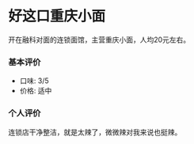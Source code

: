 
# 好这口重庆小面

开在融科对面的连锁面馆，主营重庆小面，人均20元左右。

### 基本评价
- 口味: 3/5
- 价格: 适中

### 个人评价

连锁店干净整洁，就是太辣了，微微辣对我来说也挺辣。
